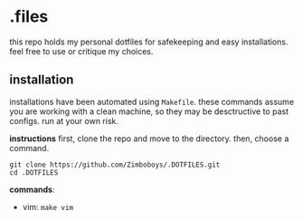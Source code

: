# .files

this repo holds my personal dotfiles for safekeeping and easy installations.
feel free to use or critique my choices.

## installation

installations have been automated using `Makefile`. these commands assume you
are working with a clean machine, so they may be desctructive to past configs.
run at your own risk.

**instructions**
first, clone the repo and move to the directory. then, choose a command.

    git clone https://github.com/Zimboboys/.DOTFILES.git
    cd .DOTFILES

**commands**:
- vim: `make vim`

